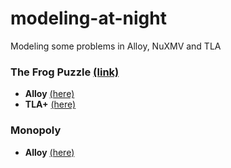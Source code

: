 # modeling-at-night
Modeling some problems in Alloy, NuXMV and TLA


### The Frog Puzzle [(link)](http://www.digyourowngrave.com/frog-jumping-puzzle/)

- __Alloy__ [(here)](https://github.com/vitorenesduarte/modeling-at-night/blob/master/the-frog-puzzle/frogs.als)
- __TLA+__ [(here)](https://github.com/vitorenesduarte/modeling-at-night/blob/master/the-frog-puzzle/frogs.tla)


### Monopoly

- __Alloy__ [(here)](https://github.com/vitorenesduarte/modeling-at-night/blob/master/monopoly.als)

